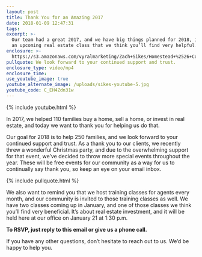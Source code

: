 ```yaml
---
layout: post
title: Thank You for an Amazing 2017
date: 2018-01-09 12:47:31
tags:
excerpt: >-
  Our team had a great 2017, and we have big things planned for 2018, including
  an upcoming real estate class that we think you’ll find very helpful.
enclosure: >-
  https://s3.amazonaws.com/vyralmarketing/Zach+Sikes/Homestead+%2526+Co-+Thank+You+for+an+Amazing+2017.mp4
pullquote: We look forward to your continued support and trust.
enclosure_type: video/mp4
enclosure_time:
use_youtube_image: true
youtube_alternate_image: /uploads/sikes-youtube-5.jpg
youtube_code: C_EH4Zdn31w
---
```



{% include youtube.html %}

In 2017, we helped 110 families buy a home, sell a home, or invest in real estate, and today we want to thank you for helping us do that.

Our goal for 2018 is to help 250 families, and we look forward to your continued support and trust. As a thank you to our clients, we recently threw a wonderful Christmas party, and due to the overwhelming support for that event, we’ve decided to throw more special events throughout the year. These will be free events for our community as a way for us to continually say thank you, so keep an eye on your email inbox.

{% include pullquote.html %}

We also want to remind you that we host training classes for agents every month, and our community is invited to those training classes as well. We have two classes coming up in January, and one of those classes we think you’ll find very beneficial. It’s about real estate investment, and it will be held here at our office on January 21 at 1:30 p.m.

**To RSVP, just reply to this email or give us a phone call.**

If you have any other questions, don’t hesitate to reach out to us. We’d be happy to help you.